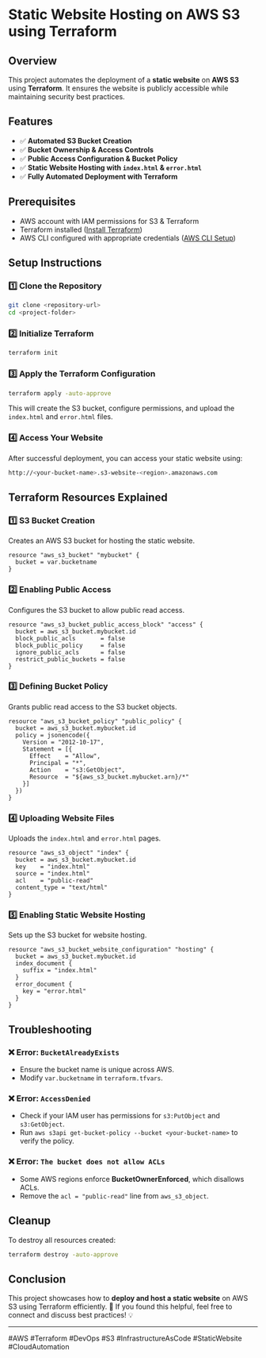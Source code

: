 
# Static Website Hosting on AWS S3 using Terraform

## Overview
This project automates the deployment of a **static website** on **AWS S3** using **Terraform**. It ensures the website is publicly accessible while maintaining security best practices.

## Features
- ✅ **Automated S3 Bucket Creation**
- ✅ **Bucket Ownership & Access Controls**
- ✅ **Public Access Configuration & Bucket Policy**
- ✅ **Static Website Hosting with `index.html` & `error.html`**
- ✅ **Fully Automated Deployment with Terraform**

## Prerequisites
- AWS account with IAM permissions for S3 & Terraform
- Terraform installed ([Install Terraform](https://developer.hashicorp.com/terraform/tutorials/aws-get-started/install-cli))
- AWS CLI configured with appropriate credentials ([AWS CLI Setup](https://docs.aws.amazon.com/cli/latest/userguide/install-cliv2.html))

## Setup Instructions
### 1️⃣ Clone the Repository
```sh
git clone <repository-url>
cd <project-folder>
```

### 2️⃣ Initialize Terraform
```sh
terraform init
```

### 3️⃣ Apply the Terraform Configuration
```sh
terraform apply -auto-approve
```
This will create the S3 bucket, configure permissions, and upload the `index.html` and `error.html` files.

### 4️⃣ Access Your Website
After successful deployment, you can access your static website using:
```sh
http://<your-bucket-name>.s3-website-<region>.amazonaws.com
```

## Terraform Resources Explained
### **1️⃣ S3 Bucket Creation**
Creates an AWS S3 bucket for hosting the static website.
```hcl
resource "aws_s3_bucket" "mybucket" {
  bucket = var.bucketname
}
```

### **2️⃣ Enabling Public Access**
Configures the S3 bucket to allow public read access.
```hcl
resource "aws_s3_bucket_public_access_block" "access" {
  bucket = aws_s3_bucket.mybucket.id
  block_public_acls       = false
  block_public_policy     = false
  ignore_public_acls      = false
  restrict_public_buckets = false
}
```

### **3️⃣ Defining Bucket Policy**
Grants public read access to the S3 bucket objects.
```hcl
resource "aws_s3_bucket_policy" "public_policy" {
  bucket = aws_s3_bucket.mybucket.id
  policy = jsonencode({
    Version = "2012-10-17",
    Statement = [{
      Effect    = "Allow",
      Principal = "*",
      Action    = "s3:GetObject",
      Resource  = "${aws_s3_bucket.mybucket.arn}/*"
    }]
  })
}
```

### **4️⃣ Uploading Website Files**
Uploads the `index.html` and `error.html` pages.
```hcl
resource "aws_s3_object" "index" {
  bucket = aws_s3_bucket.mybucket.id
  key    = "index.html"
  source = "index.html"
  acl    = "public-read"
  content_type = "text/html"
}
```

### **5️⃣ Enabling Static Website Hosting**
Sets up the S3 bucket for website hosting.
```hcl
resource "aws_s3_bucket_website_configuration" "hosting" {
  bucket = aws_s3_bucket.mybucket.id
  index_document {
    suffix = "index.html"
  }
  error_document {
    key = "error.html"
  }
}
```

## Troubleshooting
### ❌ Error: `BucketAlreadyExists`
- Ensure the bucket name is unique across AWS.
- Modify `var.bucketname` in `terraform.tfvars`.

### ❌ Error: `AccessDenied`
- Check if your IAM user has permissions for `s3:PutObject` and `s3:GetObject`.
- Run `aws s3api get-bucket-policy --bucket <your-bucket-name>` to verify the policy.

### ❌ Error: `The bucket does not allow ACLs`
- Some AWS regions enforce **BucketOwnerEnforced**, which disallows ACLs.
- Remove the `acl = "public-read"` line from `aws_s3_object`.

## Cleanup
To destroy all resources created:
```sh
terraform destroy -auto-approve
```

## Conclusion
This project showcases how to **deploy and host a static website** on AWS S3 using Terraform efficiently. 🚀 If you found this helpful, feel free to connect and discuss best practices! 💡

---

#AWS #Terraform #DevOps #S3 #InfrastructureAsCode #StaticWebsite #CloudAutomation

